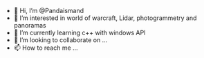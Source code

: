 - 👋 Hi, I’m @Pandaismand
- 👀 I’m interested in world of warcraft, Lidar, photogrammetry and panoramas
- 🌱 I’m currently learning c++ with windows API
- 💞️ I’m looking to collaborate on ...
- 📫 How to reach me ...

<!---
Pandaismand/Pandaismand is a ✨ special ✨ repository because its `README.md` (this file) appears on your GitHub profile.
You can click the Preview link to take a look at your changes.
--->
